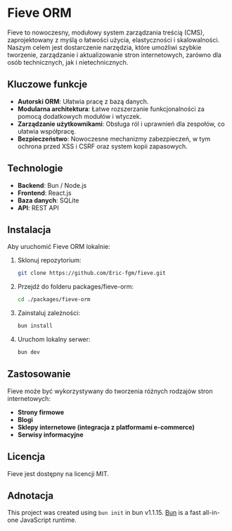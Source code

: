 # Fieve ORM

Fieve to nowoczesny, modułowy system zarządzania treścią (CMS), zaprojektowany z myślą o łatwości użycia, elastyczności i skalowalności. Naszym celem jest dostarczenie narzędzia, które umożliwi szybkie tworzenie, zarządzanie i aktualizowanie stron internetowych, zarówno dla osób technicznych, jak i nietechnicznych.

## Kluczowe funkcje

- **Autorski ORM**: Ułatwia pracę z bazą danych.
- **Modularna architektura**: Łatwe rozszerzanie funkcjonalności za pomocą dodatkowych modułów i wtyczek.
- **Zarządzanie użytkownikami**: Obsługa ról i uprawnień dla zespołów, co ułatwia współpracę.
- **Bezpieczeństwo**: Nowoczesne mechanizmy zabezpieczeń, w tym ochrona przed XSS i CSRF oraz system kopii zapasowych.

## Technologie

- **Backend**: Bun / Node.js
- **Frontend**: React.js
- **Baza danych**: SQLite
- **API**: REST API

## Instalacja

Aby uruchomić Fieve ORM lokalnie:

1. Sklonuj repozytorium:
   ```bash
   git clone https://github.com/Eric-fgm/fieve.git
    ```
2. Przejdź do folderu packages/fieve-orm:
    ```bash
   cd ./packages/fieve-orm
    ```
3. Zainstaluj zależności:
    ```bash
   bun install
    ```
4. Uruchom lokalny serwer:
    ```bash
   bun dev
    ```

## Zastosowanie
Fieve może być wykorzystywany do tworzenia różnych rodzajów stron internetowych:

- **Strony firmowe**
- **Blogi**
- **Sklepy internetowe (integracja z platformami e-commerce)**
- **Serwisy informacyjne**

## Licencja
Fieve jest dostępny na licencji MIT.

## Adnotacja

This project was created using `bun init` in bun v1.1.15. [Bun](https://bun.sh) is a fast all-in-one JavaScript runtime.
